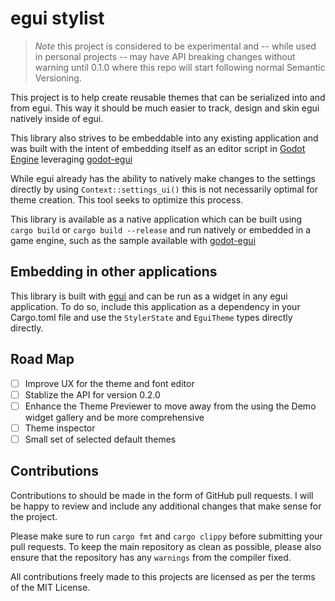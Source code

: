 # egui stylist

> *Note* this project is considered to be experimental and -- while used in personal projects -- may have API breaking changes without warning until 0.1.0 where this repo will start following normal Semantic Versioning.

This project is to help create reusable themes that can be serialized into and from egui. This way it should be much easier to track, design and skin egui natively inside of egui.

This library also strives to be embeddable into any existing application and was built with the intent of embedding itself as an editor script in [Godot Engine](https://godotengine.org/) leveraging [godot-egui](https://github.com/setzer22/godot-egui)

While egui already has the ability to natively make changes to the settings directly by using `Context::settings_ui()` this is not necessarily optimal for theme creation. This tool seeks to optimize this process.

This library is available as a native application which can be built using `cargo build` or `cargo build --release` and run natively or embedded in a game engine, such as the sample available with [godot-egui](https://github.com/setzer22/godot-egui)
## Embedding in other applications

This library is built with [egui](https://docs.rs/egui/) and can be run as a widget in any egui application. To do so, include this application as a dependency in your Cargo.toml file and use the `StylerState` and `EguiTheme` types directly directly.


## Road Map

- [ ] Improve UX for the theme and font editor
- [ ] Stablize the API for version 0.2.0
- [ ] Enhance the Theme Previewer to move away from the using the Demo widget gallery and be more comprehensive
- [ ] Theme inspector
- [ ] Small set of selected default themes
## Contributions

Contributions to should be made in the form of GitHub pull requests. I will be happy to review and include any additional changes that make sense for the project.

Please make sure to run `cargo fmt` and `cargo clippy` before submitting your pull requests. To keep the main repository as clean as possible, please also ensure that the repository has any `warnings` from the compiler fixed.

All contributions freely made to this projects are licensed as per the terms of the MIT License.
